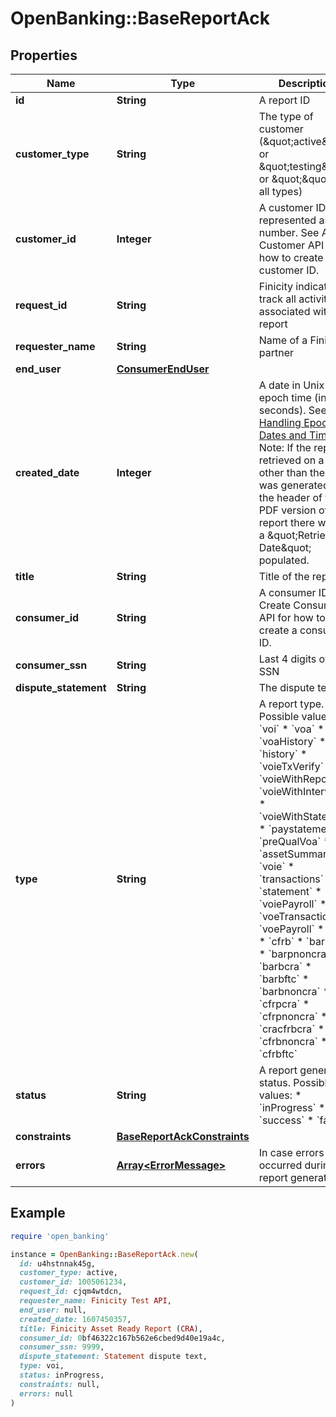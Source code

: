 # OpenBanking::BaseReportAck

## Properties

| Name | Type | Description | Notes |
| ---- | ---- | ----------- | ----- |
| **id** | **String** | A report ID | [optional] |
| **customer_type** | **String** | The type of customer (\&quot;active\&quot; or \&quot;testing\&quot; or \&quot;\&quot; for all types) | [optional] |
| **customer_id** | **Integer** | A customer ID represented as a number. See Add Customer API for how to create a customer ID. | [optional] |
| **request_id** | **String** | Finicity indicator to track all activity associated with this report | [optional] |
| **requester_name** | **String** | Name of a Finicity partner | [optional] |
| **end_user** | [**ConsumerEndUser**](ConsumerEndUser.md) |  | [optional] |
| **created_date** | **Integer** | A date in Unix epoch time (in seconds). See: [Handling Epoch Dates and Times](https://developer.mastercard.com/open-banking-us/documentation/codes-and-formats/). Note: If the report is retrieved on a day other than the day it was generated, on the header of the PDF version of the report there will be a \&quot;Retrieved Date\&quot; populated. | [optional] |
| **title** | **String** | Title of the report | [optional] |
| **consumer_id** | **String** | A consumer ID. See Create Consumer API for how to create a consumer ID. | [optional] |
| **consumer_ssn** | **String** | Last 4 digits of a SSN | [optional] |
| **dispute_statement** | **String** | The dispute text | [optional] |
| **type** | **String** | A report type. Possible values:  * &#x60;voi&#x60;  * &#x60;voa&#x60;  * &#x60;voaHistory&#x60;  * &#x60;history&#x60;  * &#x60;voieTxVerify&#x60;  * &#x60;voieWithReport&#x60;  * &#x60;voieWithInterview&#x60;  * &#x60;voieWithStatement&#x60;  * &#x60;paystatement&#x60;   * &#x60;preQualVoa&#x60;  * &#x60;assetSummary&#x60;  * &#x60;voie&#x60;  * &#x60;transactions&#x60;  * &#x60;statement&#x60;  * &#x60;voiePayroll&#x60;  * &#x60;voeTransactions&#x60;  * &#x60;voePayroll&#x60;  * &#x60;cfrp&#x60;  * &#x60;cfrb&#x60;  * &#x60;barpcra&#x60;  * &#x60;barpnoncra&#x60;  * &#x60;barbcra&#x60;  * &#x60;barbftc&#x60;  * &#x60;barbnoncra&#x60;  * &#x60;cfrpcra&#x60;  * &#x60;cfrpnoncra&#x60;  * &#x60;cracfrbcra&#x60;  * &#x60;cfrbnoncra&#x60;  * &#x60;cfrbftc&#x60;  | [optional] |
| **status** | **String** | A report generation status. Possible values:  * &#x60;inProgress&#x60;  * &#x60;success&#x60;  * &#x60;failure&#x60;  | [optional] |
| **constraints** | [**BaseReportAckConstraints**](BaseReportAckConstraints.md) |  | [optional] |
| **errors** | [**Array&lt;ErrorMessage&gt;**](ErrorMessage.md) | In case errors occurred during the report generation | [optional] |

## Example

```ruby
require 'open_banking'

instance = OpenBanking::BaseReportAck.new(
  id: u4hstnnak45g,
  customer_type: active,
  customer_id: 1005061234,
  request_id: cjqm4wtdcn,
  requester_name: Finicity Test API,
  end_user: null,
  created_date: 1607450357,
  title: Finicity Asset Ready Report (CRA),
  consumer_id: 0bf46322c167b562e6cbed9d40e19a4c,
  consumer_ssn: 9999,
  dispute_statement: Statement dispute text,
  type: voi,
  status: inProgress,
  constraints: null,
  errors: null
)
```

